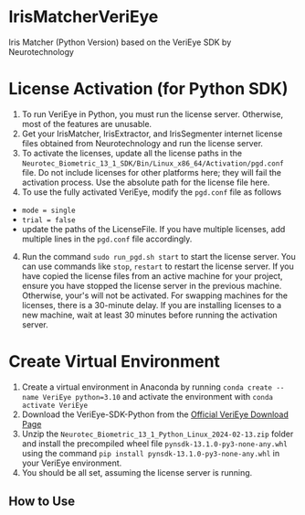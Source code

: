 # IrisMatcherVeriEye
Iris Matcher (Python Version) based on the VeriEye SDK by  Neurotechnology

# License Activation (for Python SDK)
1. To run VeriEye in Python, you must run the license server. Otherwise, most of the features are unusable.
2. Get your IrisMatcher, IrisExtractor, and IrisSegmenter internet license files obtained from Neurotechnology and run the license server.
3. To activate the licenses, update all the license paths in the `Neurotec_Biometric_13_1_SDK/Bin/Linux_x86_64/Activation/pgd.conf` file. Do not include licenses for other platforms here; they will fail the activation process. Use the absolute path for the license file here.
4. To use the fully activated VeriEye, modify the `pgd.conf` file as follows
  - `mode = single`
  - `trial = false`
  - update the paths of the LicenseFile. If you have multiple licenses, add multiple lines in the `pgd.conf` file accordingly.
4. Run the command `sudo run_pgd.sh start` to start the license server. You can use commands like `stop`, `restart` to restart the license server. If you have copied the license files from an active machine for your project, ensure you have stopped the license server in the previous machine. Otherwise, your's will not be activated. For swapping machines for the licenses, there is a 30-minute delay. If you are installing licenses to a new machine, wait at least 30 minutes before running the activation server.


 # Create Virtual Environment
 1. Create a virtual environment in Anaconda by running `conda create --name VeriEye python=3.10` and activate the environment with `conda activate VeriEye`
 2. Download the VeriEye-SDK-Python from the [Official VeriEye Download Page](https://download.neurotechnology.com/Neurotec_Biometric_13_1_Python_Linux_2024-02-13.zip)
 3. Unzip the `Neurotec_Biometric_13_1_Python_Linux_2024-02-13.zip` folder and install the precompiled wheel file `pynsdk-13.1.0-py3-none-any.whl` using the command `pip install pynsdk-13.1.0-py3-none-any.whl` in your VeriEye environment.
 4. You should be all set, assuming the license server is running.
 

## How to Use


